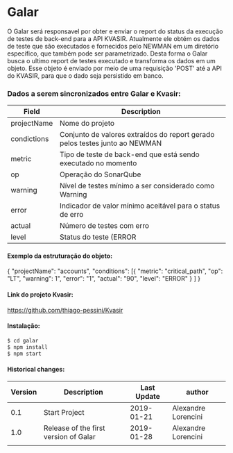 # Galar

O Galar será responsavel por obter e enviar o report do status da execução de testes de back-end para a API KVASIR.
Atualmente ele obtém os dados de teste que são executados e fornecidos pelo NEWMAN em um diretório específico, que também pode ser parametrizado. Desta forma o Galar busca o ultimo report de testes executado e transforma os dados em um objeto.
Esse objeto é enviado por meio de uma requisição 'POST' até a API do KVASIR, para que o dado seja persistido em banco.

### Dados a serem sincronizados entre Galar e Kvasir:

| Field       	| Description                                                                 	|
|-------------	|-----------------------------------------------------------------------------	|
| projectName 	| Nome do projeto                                                             	|
| condictions 	| Conjunto de valores extraídos do report gerado pelos testes junto ao NEWMAN 	|
| metric      	| Tipo de teste de back-end que está sendo executado no momento               	|
| op          	| Operação do SonarQube                                                       	|
| warning     	| Nível de testes mínimo a ser considerado como Warning                       	|
| error       	| Indicador de valor mínimo aceitável para o status de erro                   	|
| actual      	| Número de testes com erro                                                   	|
| level       	| Status do teste (ERROR || WARN || OK)                                         |

#### Exemplo da estruturação do objeto:

{
    "projectName": "accounts",
    "conditions": [{
            "metric": "critical_path",
            "op": "LT",
            "warning": 1",
            "error": "1",
            "actual": "90",
            "level": "ERROR"
        }
    ]
}


#### Link do projeto Kvasir:

https://github.com/thiago-pessini/Kvasir


#### Instalação:
```sh
$ cd galar
$ npm install
$ npm start
```


#### Historical changes:

| Version 	| Description                           	| Last Update 	| author              	|
|---------	|---------------------------------------	|-------------	|---------------------	|
| 0.1     	| Start Project                         	| 2019-01-21  	| Alexandre Lorencini 	|
| 1.0     	| Release of the first version of Galar 	| 2019-01-28  	| Alexandre Lorencini 	|
|         	|                                       	|             	|                     	|

